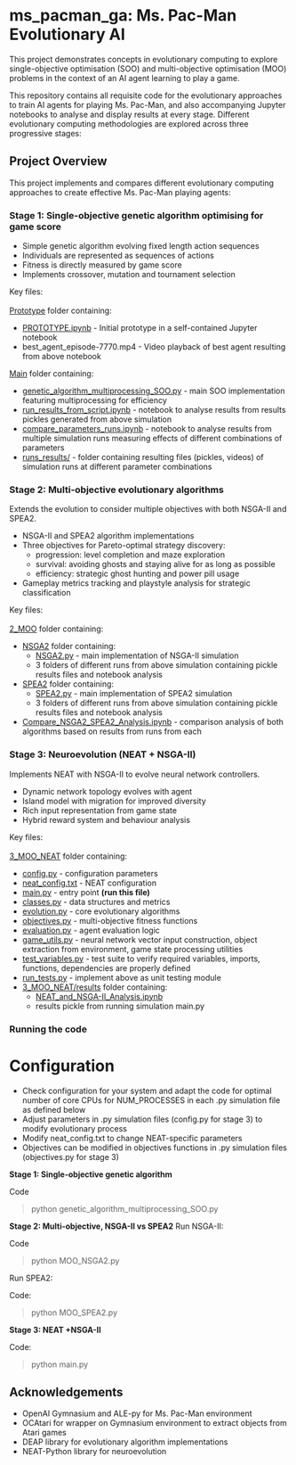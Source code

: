 # ms_pacman_ga: Ms. Pac-Man Evolutionary AI
This project demonstrates concepts in evolutionary computing to explore single-objective optimisation (SOO) and multi-objective optimisation (MOO) problems in the context of an AI agent learning to play a game. 

This repository contains all requisite code for the evolutionary approaches to train AI agents for playing Ms. Pac-Man, and also accompanying Jupyter notebooks to analyse and display results at every stage. Different evolutionary computing methodologies are explored across three progressive stages:

## Project Overview

This project implements and compares different evolutionary computing approaches to create effective Ms. Pac-Man playing agents:

### Stage 1: Single-objective genetic algorithm optimising for game score
   
   - Simple genetic algorithm evolving fixed length action sequences
   - Individuals are represented as sequences of actions
   - Fitness is directly measured by game score
   - Implements crossover, mutation and tournament selection

Key files: <br/><br/> 
[Prototype](1_SOO/1_Prototype/) folder containing:  <br/>  

- [PROTOTYPE.ipynb](1_SOO/1_Prototype/PROTOTYPE.ipynb) -
        Initial prototype in a self-contained Jupyter notebook <br>
- best_agent_episode-7770.mp4 -
        Video playback of best agent resulting from above notebook <br>
        
[Main](1_SOO/2_Main/) folder containing: <br/>
- [genetic_algorithm_multiprocessing_SOO.py](1_SOO/2_Main/genetic_algorithm_multiprocessing_SOO.py) - main SOO implementation featuring multiprocessing for efficiency <br>
- [run_results_from_script.ipynb](1_SOO/2_Main/run_results_from_script.ipynb) - notebook to analyse results from results pickles generated from above simulation <br>
- [compare_parameters_runs.ipynb](1_SOO/2_Main/compare_parameters_runs.ipynb) - notebook to analyse results from multiple simulation runs measuring effects of different combinations of parameters <br>
- [runs_results/](1_SOO/2_Main/runs_results/) - folder containing resulting files (pickles, videos) of simulation runs at different parameter combinations

### Stage 2: Multi-objective evolutionary algorithms 
Extends the evolution to consider multiple objectives with both NSGA-II and SPEA2.

  - NSGA-II and SPEA2 algorithm implementations
  - Three objectives for Pareto-optimal strategy discovery:
    - progression: level completion and maze exploration
    - survival: avoiding ghosts and staying alive for as long as possible
    - efficiency: strategic ghost hunting and power pill usage
  - Gameplay metrics tracking and playstyle analysis for strategic classification

Key files: <br/><br/>
[2_MOO](2_MOO) folder containing: <br>
- [NSGA2](2_MOO/NSGA2) folder containing: <br>
  - [NSGA2.py](2_MOO/NSGA2/MOO_NSGA2.py) - main implementation of NSGA-II simulation
  - 3 folders of different runs from above simulation containing pickle results files and notebook analysis <br>
- [SPEA2](2_MOO/SPEA2) folder containing: <br>
  - [SPEA2.py](2_MOO/SPEA2/MOO_SPEA2.py) - main implementation of SPEA2 simulation
  - 3 folders of different runs from above simulation containing pickle results files and notebook analysis <br>
- [Compare_NSGA2_SPEA2_Analysis.ipynb](2_MOO/Compare_NSGA2_SPEA2_Analysis.ipynb) - comparison analysis of both algorithms based on results from runs from each

### Stage 3: Neuroevolution (NEAT + NSGA-II)
Implements NEAT with NSGA-II to evolve neural network controllers.

- Dynamic network topology evolves with agent
- Island model with migration for improved diversity
- Rich input representation from game state
- Hybrid reward system and behaviour analysis

Key files: <br/><br/> 
[3_MOO_NEAT](3_MOO_NEAT) folder containing: <br>
- [config.py](3_MOO_NEAT/config.py) - configuration parameters
- [neat_config.txt](3_MOO_NEAT/neat_config.txt) - NEAT configuration
- [main.py](3_MOO_NEAT/main.py) - entry point **(run this file)**
- [classes.py](3_MOO_NEAT/classes.py) - data structures and metrics
- [evolution.py](3_MOO_NEAT/evolution.py) - core evolutionary algorithms
- [objectives.py](3_MOO_NEAT/objectives.py) - multi-objective fitness functions
- [evaluation.py](3_MOO_NEAT/evaluation.py) - agent evaluation logic
- [game_utils.py](3_MOO_NEAT/game_utils.py) - neural network vector input construction, object extraction from environment, game state processing utilities
- [test_variables.py](3_MOO_NEAT/test_variables.py) - test suite to verify required variables, imports, functions, dependencies are properly defined
- [run_tests.py](3_MOO_NEAT/run_tests.py) - implement above as unit testing module
- [3_MOO_NEAT/results](3_MOO_NEAT/results) folder containing: <br>
  - [NEAT_and_NSGA-II_Analysis.ipynb](3_MOO_NEAT/results/NEAT_and_NSGA-II_Analysis.ipynb)
  - results pickle from running simulation main.py

### Running the code

# Configuration
- Check configuration for your system and adapt the code for optimal number of core CPUs for NUM_PROCESSES in each .py simulation file as defined below
- Adjust parameters in .py simulation files (config.py for stage 3) to modify evolutionary process
- Modify neat_config.txt to change NEAT-specific parameters
- Objectives can be modified in objectives functions in .py simulation files (objectives.py for stage 3)

**Stage 1: Single-objective genetic algorithm**

Code
> python genetic_algorithm_multiprocessing_SOO.py

**Stage 2: Multi-objective, NSGA-II vs SPEA2**
Run NSGA-II:

Code
> python MOO_NSGA2.py

Run SPEA2:

Code:
> python MOO_SPEA2.py

**Stage 3: NEAT +NSGA-II**

Code:
> python main.py

## Acknowledgements

- OpenAI Gymnasium and ALE-py for Ms. Pac-Man environment
- OCAtari for wrapper on Gymnasium environment to extract objects from Atari games
- DEAP library for evolutionary algorithm implementations
- NEAT-Python library for neuroevolution



    
    
   
      
           
     
